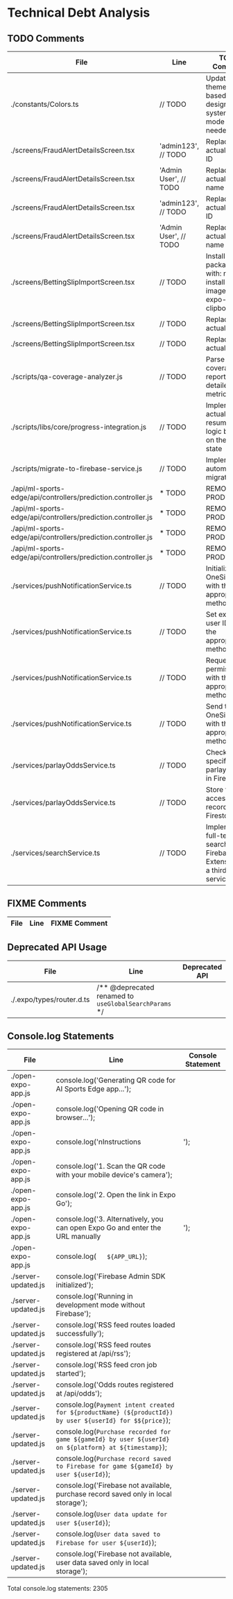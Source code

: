 # Technical Debt Analysis

## TODO Comments

| File | Line | TODO Comment |
|------|------|-------------|
| ./constants/Colors.ts |     // TODO |  Update light theme values based on design system if light mode is needed |
| ./screens/FraudAlertDetailsScreen.tsx |         'admin123', // TODO |  Replace with actual admin ID |
| ./screens/FraudAlertDetailsScreen.tsx |         'Admin User', // TODO |  Replace with actual admin name |
| ./screens/FraudAlertDetailsScreen.tsx |         'admin123', // TODO |  Replace with actual admin ID |
| ./screens/FraudAlertDetailsScreen.tsx |         'Admin User', // TODO |  Replace with actual admin name |
| ./screens/BettingSlipImportScreen.tsx | // TODO |  Install these packages with: npm install expo-image-picker expo-clipboard |
| ./screens/BettingSlipImportScreen.tsx |         // TODO |  Replace with actual user ID |
| ./screens/BettingSlipImportScreen.tsx |       // TODO |  Replace with actual user ID |
| ./scripts/qa-coverage-analyzer.js |       // TODO |  Parse coverage report for detailed metrics |
| ./scripts/libs/core/progress-integration.js |     // TODO |  Implement actual resumption logic based on the current state |
| ./scripts/migrate-to-firebase-service.js |   // TODO |  Implement automatic migration |
| ./api/ml-sports-edge/api/controllers/prediction.controller.js |  * TODO |  REMOVE FOR PRODUCTION |
| ./api/ml-sports-edge/api/controllers/prediction.controller.js |  * TODO |  REMOVE FOR PRODUCTION |
| ./api/ml-sports-edge/api/controllers/prediction.controller.js |  * TODO |  REMOVE FOR PRODUCTION |
| ./api/ml-sports-edge/api/controllers/prediction.controller.js |  * TODO |  REMOVE FOR PRODUCTION |
| ./services/pushNotificationService.ts |       // TODO |  Initialize OneSignal with the appropriate method |
| ./services/pushNotificationService.ts |       // TODO |  Set external user ID with the appropriate method |
| ./services/pushNotificationService.ts |       // TODO |  Request permission with the appropriate method |
| ./services/pushNotificationService.ts |       // TODO |  Send tags to OneSignal with the appropriate method |
| ./services/parlayOddsService.ts |     // TODO |  Check for specific parlay access in Firestore |
| ./services/parlayOddsService.ts |       // TODO |  Store the access record in Firestore |
| ./services/searchService.ts |       // TODO |  Implement full-text search using Firebase Extensions or a third-party service |

## FIXME Comments

| File | Line | FIXME Comment |
|------|------|--------------|

## Deprecated API Usage

| File | Line | Deprecated API |
|------|------|---------------|
| ./.expo/types/router.d.ts |   /** @deprecated renamed to `useGlobalSearchParams` */ |  |

## Console.log Statements

| File | Line | Console Statement |
|------|------|------------------|
| ./open-expo-app.js |   console.log('Generating QR code for AI Sports Edge app...'); |  |
| ./open-expo-app.js |   console.log('Opening QR code in browser...'); |  |
| ./open-expo-app.js |     console.log('nInstructions | '); |
| ./open-expo-app.js |     console.log('1. Scan the QR code with your mobile device's camera'); |  |
| ./open-expo-app.js |     console.log('2. Open the link in Expo Go'); |  |
| ./open-expo-app.js |     console.log('3. Alternatively, you can open Expo Go and enter the URL manually | '); |
| ./open-expo-app.js |     console.log(`   ${APP_URL}`); |  |
| ./server-updated.js |     console.log('Firebase Admin SDK initialized'); |  |
| ./server-updated.js |     console.log('Running in development mode without Firebase'); |  |
| ./server-updated.js |   console.log('RSS feed routes loaded successfully'); |  |
| ./server-updated.js |   console.log('RSS feed routes registered at /api/rss'); |  |
| ./server-updated.js |   console.log('RSS feed cron job started'); |  |
| ./server-updated.js |       console.log('Odds routes registered at /api/odds'); |  |
| ./server-updated.js |     console.log(`Payment intent created for ${productName} (${productId}) by user ${userId} for $${price}`); |  |
| ./server-updated.js |     console.log(`Purchase recorded for game ${gameId} by user ${userId} on ${platform} at ${timestamp}`); |  |
| ./server-updated.js |       console.log(`Purchase record saved to Firebase for game ${gameId} by user ${userId}`); |  |
| ./server-updated.js |       console.log('Firebase not available, purchase record saved only in local storage'); |  |
| ./server-updated.js |     console.log(`User data update for user ${userId}`); |  |
| ./server-updated.js |       console.log(`User data saved to Firebase for user ${userId}`); |  |
| ./server-updated.js |       console.log('Firebase not available, user data saved only in local storage'); |  |

Total console.log statements:     2305
